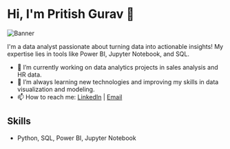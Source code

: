 # Hi, I'm Pritish Gurav 👋

![Banner](![image](https://github.com/user-attachments/assets/04d5bc1d-20d4-4177-b597-b00843ec1892)
)

I'm a data analyst passionate about turning data into actionable insights! My expertise lies in tools like Power BI, Jupyter Notebook, and SQL.

- 🔭 I’m currently working on data analytics projects in sales analysis and HR data.
- 🌱 I’m always learning new technologies and improving my skills in data visualization and modeling.
- 📫 How to reach me: [LinkedIn](https://www.linkedin.com/in/pritish-gurav009/) | [Email](pritishgurav3418@gmail.com)

## Skills
- Python, SQL, Power BI, Jupyter Notebook



<!---
PritishGurav/PritishGurav is a ✨ special ✨ repository because its `README.md` (this file) appears on your GitHub profile.
You can click the Preview link to take a look at your changes.
--->
